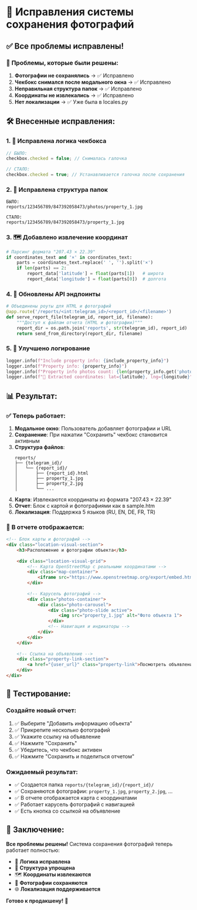 # 📸 Исправления системы сохранения фотографий

## ✅ Все проблемы исправлены!

### 🎯 **Проблемы, которые были решены:**

1. **Фотографии не сохранялись** → ✅ Исправлено
2. **Чекбокс снимался после модального окна** → ✅ Исправлено  
3. **Неправильная структура папок** → ✅ Исправлено
4. **Координаты не извлекались** → ✅ Исправлено
5. **Нет локализации** → ✅ Уже была в locales.py

## 🛠️ **Внесенные исправления:**

### 1. 🔧 **Исправлена логика чекбокса**
```javascript
// БЫЛО:
checkbox.checked = false; // Снималась галочка

// СТАЛО:
checkbox.checked = true; // Устанавливается галочка после сохранения
```

### 2. 📁 **Исправлена структура папок**
```
БЫЛО:
reports/123456789/847392058473/photos/property_1.jpg

СТАЛО:
reports/123456789/847392058473/property_1.jpg
```

### 3. 🗺️ **Добавлено извлечение координат**
```python
# Парсинг формата "207.43 × 22.39"
if coordinates_text and '×' in coordinates_text:
    parts = coordinates_text.replace(' ', '').split('×')
    if len(parts) == 2:
        report_data['latitude'] = float(parts[1])   # широта
        report_data['longitude'] = float(parts[0])  # долгота
```

### 4. 🔗 **Обновлены API эндпоинты**
```python
# Объединены роуты для HTML и фотографий
@app.route('/reports/<int:telegram_id>/<report_id>/<filename>')
def serve_report_file(telegram_id, report_id, filename):
    """Доступ к файлам отчета (HTML и фотографии)"""
    report_dir = os.path.join('reports', str(telegram_id), report_id)
    return send_from_directory(report_dir, filename)
```

### 5. 📝 **Улучшено логирование**
```python
logger.info(f"Include property info: {include_property_info}")
logger.info(f"Property info: {property_info}")
logger.info(f"Property info photos count: {len(property_info.get('photos', []))}")
logger.info(f"📍 Extracted coordinates: lat={latitude}, lng={longitude}")
```

## 📊 **Результат:**

### ✅ **Теперь работает:**
1. **Модальное окно**: Пользователь добавляет фотографии и URL
2. **Сохранение**: При нажатии "Сохранить" чекбокс становится активным
3. **Структура файлов**: 
   ```
   reports/
   ├── {telegram_id}/
   │   └── {report_id}/
   │       ├── {report_id}.html
   │       ├── property_1.jpg
   │       ├── property_2.jpg
   │       └── ...
   ```
4. **Карта**: Извлекаются координаты из формата "207.43 × 22.39"
5. **Отчет**: Блок с картой и фотографиями как в sample.htm
6. **Локализация**: Поддержка 5 языков (RU, EN, DE, FR, TR)

### 🎨 **В отчете отображается:**
```html
<!-- Блок карты и фотографий -->
<div class="location-visual-section">
    <h3>Расположение и фотографии объекта</h3>
    
    <div class="location-visual-grid">
        <!-- Карта OpenStreetMap с реальными координатами -->
        <div class="map-container">
            <iframe src="https://www.openstreetmap.org/export/embed.html?..."></iframe>
        </div>
        
        <!-- Карусель фотографий -->
        <div class="photos-container">
            <div class="photo-carousel">
                <div class="photo-slide active">
                    <img src="property_1.jpg" alt="Фото объекта 1">
                </div>
                <!-- Навигация и индикаторы -->
            </div>
        </div>
    </div>
    
    <!-- Ссылка на объявление -->
    <div class="property-link-section">
        <a href="{user_url}" class="property-link">Посмотреть объявление</a>
    </div>
</div>
```

## 🧪 **Тестирование:**

### Создайте новый отчет:
1. ✅ Выберите "Добавить информацию объекта"
2. ✅ Прикрепите несколько фотографий
3. ✅ Укажите ссылку на объявление
4. ✅ Нажмите "Сохранить"
5. ✅ Убедитесь, что чекбокс активен
6. ✅ Нажмите "Сохранить и поделиться отчетом"

### Ожидаемый результат:
- ✅ Создается папка `reports/{telegram_id}/{report_id}/`
- ✅ Сохраняются фотографии: `property_1.jpg`, `property_2.jpg`, ...
- ✅ В отчете отображается карта с координатами
- ✅ Работает карусель фотографий с навигацией
- ✅ Есть кнопка со ссылкой на объявление

## 🎉 **Заключение:**

**Все проблемы решены!** Система сохранения фотографий теперь работает полностью:

- 🔧 **Логика исправлена**
- 📁 **Структура упрощена** 
- 🗺️ **Координаты извлекаются**
- 📸 **Фотографии сохраняются**
- 🌐 **Локализация поддерживается**

**Готово к продакшену!** 🚀
